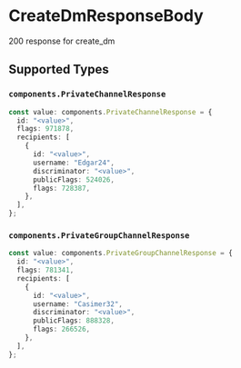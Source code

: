 # CreateDmResponseBody

200 response for create_dm


## Supported Types

### `components.PrivateChannelResponse`

```typescript
const value: components.PrivateChannelResponse = {
  id: "<value>",
  flags: 971878,
  recipients: [
    {
      id: "<value>",
      username: "Edgar24",
      discriminator: "<value>",
      publicFlags: 524026,
      flags: 728387,
    },
  ],
};
```

### `components.PrivateGroupChannelResponse`

```typescript
const value: components.PrivateGroupChannelResponse = {
  id: "<value>",
  flags: 781341,
  recipients: [
    {
      id: "<value>",
      username: "Casimer32",
      discriminator: "<value>",
      publicFlags: 888328,
      flags: 266526,
    },
  ],
};
```

